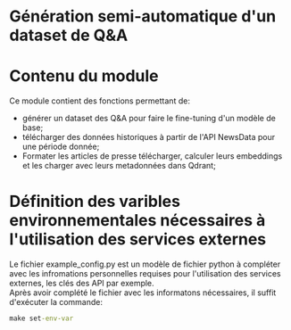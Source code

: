 # Génération semi-automatique d'un dataset de Q&A  
# Contenu du module
Ce module contient des fonctions permettant de:
* générer un dataset des Q&A pour faire le fine-tuning d'un modèle de base;
* télécharger des données historiques à partir de l'API NewsData pour une période donnée;
* Formater les articles de presse télécharger, calculer leurs embeddings et les charger avec leurs metadonnées dans Qdrant;   
# Définition des varibles environnementales nécessaires à l'utilisation des services externes  
Le fichier example_config.py est un modèle de fichier python à compléter avec les infromations personnelles requises pour l'utilisation des services externes, les clés des API par exemple.   
Après avoir complété le fichier avec les informatons nécessaires, il suffit d'exécuter la commande:   
```bat
make set-env-var
```

